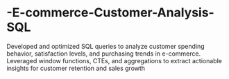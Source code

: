 # -E-commerce-Customer-Analysis-SQL
Developed and optimized SQL queries to analyze customer spending behavior, satisfaction levels, and purchasing  trends in e-commerce.
Leveraged window functions, CTEs, and aggregations to extract actionable insights for customer retention and sales  growth
